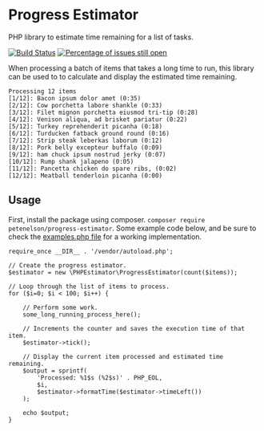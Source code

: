 # Progress Estimator
PHP library to estimate time remaining for a list of tasks.

[![Build Status](https://travis-ci.org/petenelson/progress-estimator.svg?branch=master)](https://travis-ci.org/petenelson/progress-estimator) [![Percentage of issues still open](http://isitmaintained.com/badge/open/petenelson/progress-estimator.svg)](http://isitmaintained.com/project/petenelson/progress-estimator "Percentage of issues still open")

When processing a batch of items that takes a long time to run, this library can be used to to calculate and display the estimated time remaining.

```
Processing 12 items
[1/12]: Bacon ipsum dolor amet (0:35)
[2/12]: Cow porchetta labore shankle (0:33)
[3/12]: Filet mignon porchetta eiusmod tri-tip (0:28)
[4/12]: Venison aliqua, ad brisket pariatur (0:22)
[5/12]: Turkey reprehenderit picanha (0:18)
[6/12]: Turducken fatback ground round (0:16)
[7/12]: Strip steak leberkas laborum (0:12)
[8/12]: Pork belly excepteur buffalo (0:09)
[9/12]: ham chuck ipsum nostrud jerky (0:07)
[10/12]: Rump shank jalapeno (0:05)
[11/12]: Pancetta chicken do spare ribs, (0:02)
[12/12]: Meatball tenderloin picanha (0:00)
````


## Usage
First, install the package using composer. `composer require petenelson/progress-estimator`. Some example code below, and be sure
to check the [examples.php file](examples.php) for a working implementation.

```
require_once __DIR__ . '/vendor/autoload.php';

// Create the progress estimator.
$estimator = new \PHPEstimator\ProgressEstimator(count($items));

// Loop through the list of items to process.
for ($i=0; $i < 100; $i++) {

	// Perform some work.
	some_long_running_process_here();

	// Increments the counter and saves the execution time of that item.
	$estimator->tick();

	// Display the current item processed and estimated time remaining.
	$output = sprintf(
		'Processed: %1$s (%2$s)' . PHP_EOL,
		$i,
		$estimator->formatTime($estimator->timeLeft())
	);

	echo $output;
}
```
